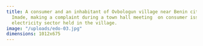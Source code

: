 ```yaml
---
title: A consumer and an inhabitant of Ovbologun village near Benin city, Mr. Adams
  Imade, making a complaint during a town hall meeting  on consumer issues in the
  electricity sector held in the village.
image: "/uploads/edo-03.jpg"
dimensions: 1012x675
---
```


